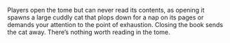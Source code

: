 Players open the tome but can never read its contents, as opening it spawns a large cuddly cat that plops down for a nap on its pages or demands your attention to the point of exhaustion. Closing the book sends the cat away. There’s nothing worth reading in the tome.